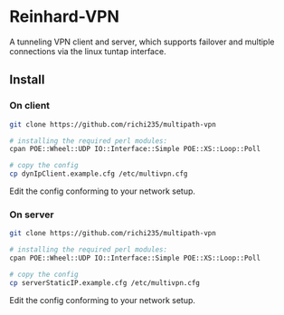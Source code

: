 Reinhard-VPN
=============

A tunneling VPN client and server, which supports failover and multiple connections via the linux tuntap interface.


## Install

### On client
```bash
git clone https://github.com/richi235/multipath-vpn

# installing the required perl modules:
cpan POE::Wheel::UDP IO::Interface::Simple POE::XS::Loop::Poll

# copy the config
cp dynIpClient.example.cfg /etc/multivpn.cfg
```
Edit the config conforming to your network setup.

### On server 
```bash
git clone https://github.com/richi235/multipath-vpn

# installing the required perl modules:
cpan POE::Wheel::UDP IO::Interface::Simple POE::XS::Loop::Poll

# copy the config
cp serverStaticIP.example.cfg /etc/multivpn.cfg
```
Edit the config conforming to your network setup.
